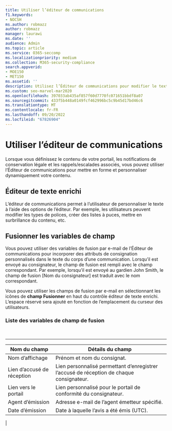 ```yaml
---
title: Utiliser l’éditeur de communications
f1.keywords:
- NOCSH
ms.author: robmazz
author: robmazz
manager: laurawi
ms.date: ''
audience: Admin
ms.topic: article
ms.service: O365-seccomp
ms.localizationpriority: medium
ms.collection: M365-security-compliance
search.appverid:
- MOE150
- MET150
ms.assetid: ''
description: Utilisez l’Éditeur de communications pour modifier le texte et fusionner les variables de champ lors de la mise en forme de votre contenu.
ms.custom: seo-marvel-mar2020
ms.openlocfilehash: 397033ab435af857f60d7770fc071651bbdf8a07
ms.sourcegitcommit: 433f5b448a0149fcf462996bc5c9b45d17bd46c6
ms.translationtype: MT
ms.contentlocale: fr-FR
ms.lasthandoff: 09/20/2022
ms.locfileid: "67826904"
---
```

# <a name="use-the-communications-editor"></a>Utiliser l’éditeur de communications

Lorsque vous définissez le contenu de votre portail, les notifications de conservation légale et les rappels/escalades associés, vous pouvez utiliser l’Éditeur de communications pour mettre en forme et personnaliser dynamiquement votre contenu.

## <a name="rich-text-editor"></a>Éditeur de texte enrichi

L’éditeur de communications permet à l’utilisateur de personnaliser le texte à l’aide des options de l’éditeur. Par exemple, les utilisateurs peuvent modifier les types de polices, créer des listes à puces, mettre en surbrillance du contenu, etc.

## <a name="merge-field-variables"></a>Fusionner les variables de champ

Vous pouvez utiliser des variables de fusion par e-mail de l’Éditeur de communications pour incorporer des attributs de consignation personnalisés dans le texte du corps d’une communication. Lorsqu’il est envoyé au consignateur, le champ de fusion est rempli avec le champ correspondant. Par exemple, lorsqu’il est envoyé au gardien John Smith, le champ de fusion [Nom du consignateur] est traduit avec le nom correspondant.

Vous pouvez utiliser les champs de fusion par e-mail en sélectionnant les icônes de **champ Fusionner** en haut du contrôle éditeur de texte enrichi. L’espace réservé sera ajouté en fonction de l’emplacement du curseur des utilisateurs.

### <a name="list-of-merge-field-variables"></a>Liste des variables de champ de fusion

<br>

****

|Nom du champ|Détails du champ|
|---|---|
|Nom d’affichage|Prénom et nom du consignat.|
|Lien d’accusé de réception|Lien personnalisé permettant d’enregistrer l’accusé de réception de chaque consignateur.|
|Lien vers le portail|Lien personnalisé pour le portail de conformité du consignateur.|
|Agent d’émission|Adresse e-mail de l’agent émetteur spécifié.|
|Date d’émission|Date à laquelle l’avis a été émis (UTC).|
|
